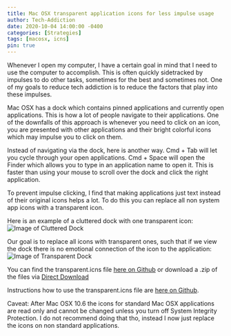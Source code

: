 ```yaml
---
title: Mac OSX transparent application icons for less impulse usage
author: Tech-Addiction
date: 2020-10-04 14:00:00 -0400
categories: [Strategies]
tags: [macosx, icns]
pin: true
---
```


Whenever I open my computer, I have a certain goal in mind that I need to use the computer to accomplish. This is often quickly sidetracked by impulses to do other tasks, sometimes for the best and sometimes not. One of my goals to reduce tech addiction is to reduce the factors that play into these impulses.

Mac OSX has a dock which contains pinned applications and currently open applications. This is how a lot of people navigate to their applications. One of the downfalls of this approach is whenever you need to click on an icon, you are presented with other applications and their bright colorful icons which may impulse you to click on them.

Instead of navigating via the dock, here is another way. Cmd + Tab will let you cycle through your open applications. Cmd + Space will open the Finder which allows you to type in an application name to open it. This is faster than using your mouse to scroll over the dock and click the right application.

To prevent impulse clicking, I find that making applications just text instead of their original icons helps a lot. To do this you can replace all non system app icons with a transparent icon.


Here is an example of a cluttered dock with one transparent icon:
![Image of Cluttered Dock](https://tech-addiction.com/images/dock_with_one_empty.png)

Our goal is to replace all icons with transparent ones, such that if we view the dock there is no emotional connection of the icon to the application:
![Image of Transparent Dock](https://tech-addiction.com/images/dock_all_empty.png)

You can find the transparent.icns file [here on Github](https://github.com/tech-addiction/MacOSX-Transparent-Icns) or download a .zip of the files via [Direct Download](https://github.com/tech-addiction/MacOSX-Transparent-Icns/archive/main.zip)

Instructions how to use the transparent.icns file are [here on Github](https://github.com/tech-addiction/MacOSX-Transparent-Icns#usage).

Caveat: After Mac OSX 10.6 the icons for standard Mac OSX applications are read only and cannot be changed unless you turn off System Integrity Protection. I do not recommend doing that tho, instead I now just replace the icons on non standard applications.
